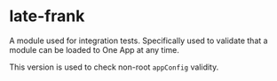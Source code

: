 # late-frank

A module used for integration tests. Specifically used to validate that a module can be loaded
to One App at any time.

This version is used to check non-root `appConfig` validity.
